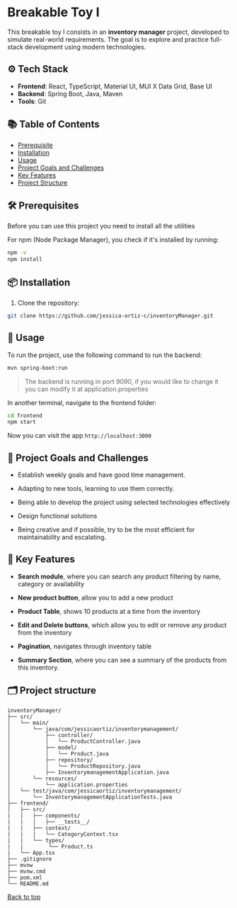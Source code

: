 # Breakable Toy I

This breakable toy I consists in an **inventory manager** project, developed to simulate real-world requirements. The goal is to explore and practice full-stack development using modern technologies.

## ⚙️ Tech Stack
- **Frontend**: React, TypeScript, Material UI, MUI X Data Grid, Base UI
- **Backend**: Spring Boot, Java, Maven
- **Tools**: Git



## 📚 Table of Contents
- [Prerequisite](#️-prerequisites)
- [Installation](#-installation)
- [Usage](#-usage)
- [Project Goals and Challenges](#-project-goals-and-challenges)
- [Key Features](#-key-features)
- [Project Structure](#️-project-structure)

<!-- - [Images] -->

## 🛠️ Prerequisites
Before you can use this project you need to install all the utilities 

For npm (Node Package Manager), you check if it's installed by running:
```bash 
npm -v
npm install
```

## 📦 Installation
1. Clone the repository:

```bash
git clone https://github.com/jessica-ortiz-c/inventoryManager.git

```

## 🚀 Usage
To run the project, use the following command to run the backend:
```bash
mvn spring-boot:run
```
> The backend is running in port 9090, if you would like to change it you can modify it at application.properties

In another terminal, navigate to the frontend folder: 

```bash
cd frontend
npm start
```

Now you can visit the app `http://localhost:3000`

## 🎯 Project Goals and Challenges

- Establish weekly goals and have good time management.  

- Adapting to new tools, learning to use them correctly.  

- Being able to develop the project using selected technologies effectively

- Design functional solutions  

-  Being creative and if possible, try to be the most efficient for maintainability and escalating. 

## 📌 Key Features

- **Search module**, where you can search any product filtering by name, category or availability

- **New product button**, allow you to add a new product

- **Product Table**, shows 10 products at a time from the inventory

- **Edit and Delete buttons**,  which allow you to edit or remove any product from the inventory

- **Pagination**, navigates through inventory table

- **Summary Section**, where you can see a summary of the products from this inventory. 


<!-- ## Visual representation with images -->

<!-- > Below are images showing the layout... -->

## 🗂️ Project structure

```text
inventoryManager/
├── src/
│   └── main/
│       └── java/com/jessicaortiz/inventorymanagement/
│           ├── controller/
│           │   └── ProductController.java
│           ├── model/
│           │   └── Product.java
│           ├── repository/
│           │   └── ProductRepository.java
│           ├── InventorymanagementApplication.java
│       └── resources/
│           └── application.properties
│   └── test/java/com/jessicaortiz/inventorymanagement/
│       └── InventorymanagementApplicationTests.java
├── frontend/
│   ├── src/
|   |   ├── components/
|   |   |   ├── __tests__/
|   |   ├── context/
|   |   |   └── CategoryContext.tsx
|   |   └── types/
|   |        └── Product.ts
|   └── App.tsx
├── .gitignore
├── mvnw
├── mvnw.cmd
├── pom.xml
└── README.md
```
[Back to top](#breakable-toy-i)
